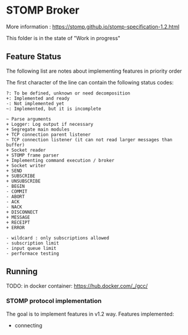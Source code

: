 STOMP Broker
============

More information : https://stomp.github.io/stomp-specification-1.2.html

This folder is in the state of "Work in progress"

Feature Status
--------------

The following list are notes about implementing features in priority order

The first character of the line can contain the following status codes:

```
?: To be defined, unknown or need decomposition
+: Implemented and ready
-: Not implemented yet
~: Implemented, but it is incomplete
```


```
~ Parse arguments
+ Logger: Log output if necessary
+ Segregate main modules
+ TCP connection parent listener
~ TCP connection listener (it can not read larger messages than buffer)
+ Socket reader
+ STOMP frame parser
+ Implementing command execution / broker
+ Socket writer
+ SEND
+ SUBSCRIBE
+ UNSUBSCRIBE
- BEGIN
- COMMIT
- ABORT
- ACK
- NACK
+ DISCONNECT
+ MESSAGE
+ RECEIPT
+ ERROR

- wildcard : only subscriptions allowed
- subscription limit
- input queue limit
- performace testing
```

Running
-------

TODO: in docker container: https://hub.docker.com/_/gcc/

### STOMP protocol implementation

The goal is to implement features in v1.2 way.
Features implemented:

- connecting
